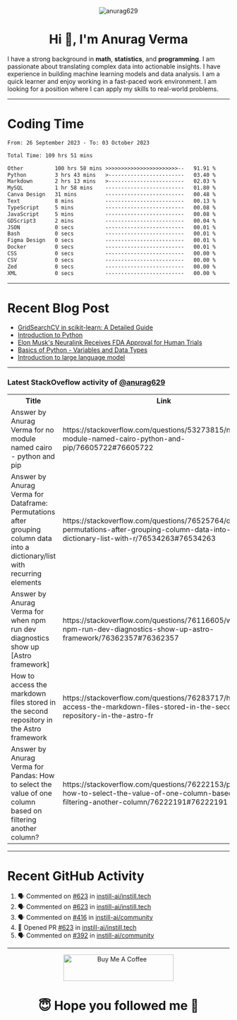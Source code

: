 

<p align="center"> <img src="https://komarev.com/ghpvc/?username=anurag629&label=Profile%20views&color=0e75b6&style=flat" alt="anurag629" /> </p>

<h1 align="center">Hi 👋, I'm Anurag Verma</h1>

I have a strong background in **math**, **statistics**, and **programming**. I am passionate about translating complex data into actionable insights. I have experience in building machine learning models and data analysis. I am a quick learner and enjoy working in a fast-paced work environment. I am looking for a position where I can apply my skills to real-world problems.

---

# Coding Time 
<!--START_SECTION:waka-->

```txt
From: 26 September 2023 - To: 03 October 2023

Total Time: 109 hrs 51 mins

Other          100 hrs 58 mins >>>>>>>>>>>>>>>>>>>>>>>--   91.91 %
Python         3 hrs 43 mins   >------------------------   03.40 %
Markdown       2 hrs 13 mins   >------------------------   02.03 %
MySQL          1 hr 58 mins    -------------------------   01.80 %
Canva Design   31 mins         -------------------------   00.48 %
Text           8 mins          -------------------------   00.13 %
TypeScript     5 mins          -------------------------   00.08 %
JavaScript     5 mins          -------------------------   00.08 %
GDScript3      2 mins          -------------------------   00.04 %
JSON           0 secs          -------------------------   00.01 %
Bash           0 secs          -------------------------   00.01 %
Figma Design   0 secs          -------------------------   00.01 %
Docker         0 secs          -------------------------   00.01 %
CSS            0 secs          -------------------------   00.00 %
CSV            0 secs          -------------------------   00.00 %
Zed            0 secs          -------------------------   00.00 %
XML            0 secs          -------------------------   00.00 %
```

<!--END_SECTION:waka-->


---
# Recent Blog Post

<!-- BLOG-POST-LIST:START -->
- [GridSearchCV in scikit-learn: A Detailed Guide](https://codercops.tech/blog/gridsearchcv-in-scikit-learn-a-detailed-guide)
- [Introduction to Python](https://codercops.tech/blog/python-tutorial/introduction-to-python)
- [Elon Musk&#39;s Neuralink Receives FDA Approval for Human Trials](https://codercops.tech/blog/elon-musks-neuralink-receives-fda-approval-for-human-trials)
- [Basics of Python - Variables and Data Types](https://codercops.tech/blog/python-basics-of-python-variables-and-data-types)
- [Introduction to large language model](https://codercops.tech/blog/introduction-to-large-language-model)
<!-- BLOG-POST-LIST:END -->

---

### Latest StackOveflow activity of [@anurag629](https://github.com/anurag629)
<table>
  <tr><th>Title</th><th>Link</th></tr>
  <!-- STACKOVERFLOW:START --><tr><td>Answer by Anurag Verma for no module named cairo - python and pip</td><td>https://stackoverflow.com/questions/53273815/no-module-named-cairo-python-and-pip/76605722#76605722</td></tr><tr><td>Answer by Anurag Verma for Dataframe: Permutations after grouping column data into a dictionary/list with recurring elements</td><td>https://stackoverflow.com/questions/76525764/dataframe-permutations-after-grouping-column-data-into-a-dictionary-list-with-r/76534263#76534263</td></tr><tr><td>Answer by Anurag Verma for when npm run dev diagnostics show up [Astro framework]</td><td>https://stackoverflow.com/questions/76116605/when-npm-run-dev-diagnostics-show-up-astro-framework/76362357#76362357</td></tr><tr><td>How to access the markdown files stored in the second repository in the Astro framework</td><td>https://stackoverflow.com/questions/76283717/how-to-access-the-markdown-files-stored-in-the-second-repository-in-the-astro-fr</td></tr><tr><td>Answer by Anurag Verma for Pandas: How to select the value of one column based on filtering another column?</td><td>https://stackoverflow.com/questions/76222153/pandas-how-to-select-the-value-of-one-column-based-on-filtering-another-column/76222191#76222191</td></tr><!-- STACKOVERFLOW:END -->
</table>

---

# Recent GitHub Activity
<!--START_SECTION:activity-->
1. 🗣 Commented on [#623](https://github.com/instill-ai/instill.tech/pull/623#issuecomment-1747283459) in [instill-ai/instill.tech](https://github.com/instill-ai/instill.tech)
2. 🗣 Commented on [#623](https://github.com/instill-ai/instill.tech/pull/623#issuecomment-1747277386) in [instill-ai/instill.tech](https://github.com/instill-ai/instill.tech)
3. 🗣 Commented on [#416](https://github.com/instill-ai/community/issues/416#issuecomment-1747276136) in [instill-ai/community](https://github.com/instill-ai/community)
4. 💪 Opened PR [#623](https://github.com/instill-ai/instill.tech/pull/623) in [instill-ai/instill.tech](https://github.com/instill-ai/instill.tech)
5. 🗣 Commented on [#392](https://github.com/instill-ai/community/issues/392#issuecomment-1746648481) in [instill-ai/community](https://github.com/instill-ai/community)
<!--END_SECTION:activity-->

---

<p align="center"> 
<a href="https://www.buymeacoffee.com/anurag629" target="_blank"><img src="https://cdn.buymeacoffee.com/buttons/default-orange.png" alt="Buy Me A Coffee" height="60" width="250"></a>
</p>


<h1 align="center"> 😇 Hope you followed me 🥰  </h1>
